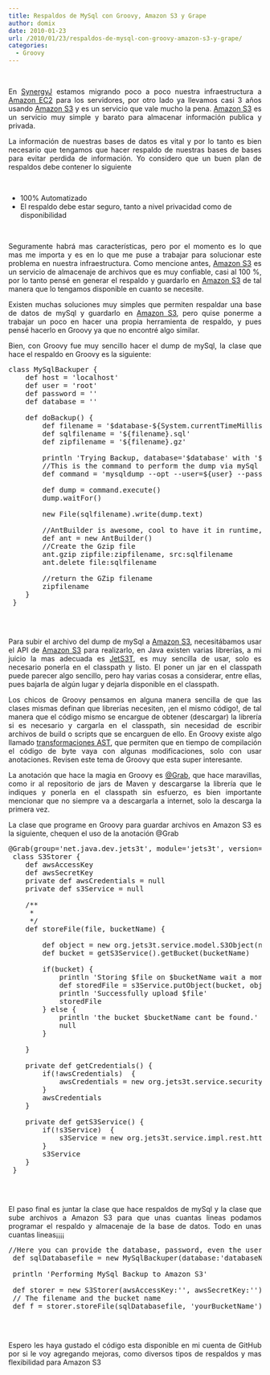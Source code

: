 ```yaml
---
title: Respaldos de MySql con Groovy, Amazon S3 y Grape
author: domix
date: 2010-01-23
url: /2010/01/23/respaldos-de-mysql-con-groovy-amazon-s3-y-grape/
categories:
  - Groovy
---
```

&nbsp;

<p style='text-align: justify;'>
  En <a href='http://synergyj.com'>SynergyJ</a> estamos migrando poco a poco nuestra infraestructura a <a href='http://aws.amazon.com/ec2/'>Amazon EC2</a> para los servidores, por otro lado ya llevamos casi 3 a&ntilde;os usando <a href='http://aws.amazon.com/s3/'>Amazon S3</a> y es un servicio que vale mucho la pena. <a href='http://aws.amazon.com/s3/'>Amazon S3</a> es un servicio muy simple y barato para almacenar informaci&oacute;n publica y privada.
</p>

<p style='text-align: justify;'>
  La informaci&oacute;n de nuestras bases de datos es vital y por lo tanto es bien necesario que tengamos que hacer respaldo de nuestras bases de bases para evitar perdida de informaci&oacute;n. Yo considero que un buen plan de respaldos debe contener lo siguiente
</p>

&nbsp;

  * 100% Automatizado
  * El respaldo debe estar seguro, tanto a nivel privacidad como de disponibilidad

&nbsp;

<p style='text-align: justify;'>
  Seguramente habr&aacute; mas caracter&iacute;sticas, pero por el momento es lo que mas me importa y es en lo que me puse a trabajar para solucionar este problema en nuestra infraestructura. Como mencione antes, <a href='http://aws.amazon.com/s3/'>Amazon S3</a> es un servicio de almacenaje de archivos que es muy confiable, casi al 100 %, por lo tanto pens&eacute; en generar el respaldo y guardarlo en <a href='http://aws.amazon.com/s3/'>Amazon S3</a> de tal manera que lo tengamos disponible en cuanto se necesite.
</p>

<p style='text-align: justify;'>
  Existen muchas soluciones muy simples que permiten respaldar una base de datos de mySql y guardarlo en <a href='http://aws.amazon.com/s3/'>Amazon S3</a>, pero quise ponerme a trabajar un poco en hacer una propia herramienta de respaldo, y pues pens&eacute; hacerlo en Groovy ya que no encontr&eacute; algo similar.
</p>

<p style='text-align: justify;'>
  Bien, con Groovy fue muy sencillo hacer el dump de mySql, la clase que hace el respaldo en Groovy es la siguiente:
</p>

<pre class='brush:groovy'>class MySqlBackuper {
 	def host = 'localhost'
 	def user = 'root'
 	def password = ''
 	def database = ''
 
 	def doBackup() {
 		def filename = '$database-${System.currentTimeMillis()}'
 		def sqlfilename = '${filename}.sql'
 		def zipfilename = '${filename}.gz'
 
 		println 'Trying Backup, database='$database' with '$user' in file $zipfilename'
 		//This is the command to perform the dump via mySql tools
 		def command = 'mysqldump --opt --user=${user} --password=${password} ${database}'
 
 		def dump = command.execute()
 		dump.waitFor()
 
 		new File(sqlfilename).write(dump.text)
 
 		//AntBuilder is awesome, cool to have it in runtime, not only in develoment time
 		def ant = new AntBuilder()
 		//Create the Gzip file
 		ant.gzip zipfile:zipfilename, src:sqlfilename
 		ant.delete file:sqlfilename
 		
 		//return the GZip filename
 		zipfilename
 	}
 }
 </pre>

<p style='text-align: justify;'>
  &nbsp;
</p>

<p style='text-align: justify;'>
  Para subir el archivo del dump de mySql a <a href='http://aws.amazon.com/s3/'>Amazon S3</a>, necesit&aacute;bamos usar el API de <a href='http://aws.amazon.com/s3/'>Amazon S3</a> para realizarlo, en Java existen varias librer&iacute;as, a mi juicio la mas adecuada es <a href='https://jets3t.dev.java.net/'>JetS3T</a>, es muy sencilla de usar, solo es necesario ponerla en el classpath y listo. El poner un jar en el classpath puede parecer algo sencillo, pero hay varias cosas a considerar, entre ellas, pues bajarla de alg&uacute;n lugar y dejarla disponible en el classpath.
</p>

<p style='text-align: justify;'>
  Los chicos de Groovy pensamos en alguna manera sencilla de que las clases mismas definan que librer&iacute;as necesiten, &iexcl;en el mismo c&oacute;digo!, de tal manera que el c&oacute;digo mismo se encargue de obtener (descargar) la librer&iacute;a si es necesario y cargarla en el classpath, sin necesidad de escribir archivos de build o scripts que se encarguen de ello. En Groovy existe algo llamado <a href='http://groovy.codehaus.org/Compile-time+Metaprogramming+-+AST+Transformations'>transformaciones AST</a>, que permiten que en tiempo de compilaci&oacute;n el c&oacute;digo de byte vaya con algunas modificaciones, solo con usar anotaciones. Revisen este tema de Groovy que esta super interesante.
</p>

<p style='text-align: justify;'>
  La anotaci&oacute;n que hace la magia en Groovy es <a href='http://groovy.codehaus.org/Grape'>@Grab</a>, que hace maravillas, como ir al repositorio de jars de Maven y descargarse la librer&iacute;a que le indiques y ponerla en el classpath sin esfuerzo, es bien importante mencionar que no siempre va a descargarla a internet, solo la descarga la primera vez.
</p>

<p style='text-align: justify;'>
  La clase que programe en Groovy para guardar archivos en Amazon S3 es la siguiente, chequen el uso de la anotaci&oacute;n @Grab
</p>

<pre class='brush:groovy'>@Grab(group='net.java.dev.jets3t', module='jets3t', version='0.7.2')
 class S3Storer {
 	def awsAccessKey
 	def awsSecretKey
 	private def awsCredentials = null
 	private def s3Service = null
 	
 	/**
 	 * 
 	 */
 	def storeFile(file, bucketName) {
 		
 		def object = new org.jets3t.service.model.S3Object(new File(file))
 		def bucket = getS3Service().getBucket(bucketName)
 		
 		if(bucket) {
 			println 'Storing $file on $bucketName wait a moment please...'
 			def storedFile = s3Service.putObject(bucket, object);
 			println 'Successfully upload $file'
 			storedFile
 		} else {
 			println 'the bucket $bucketName cant be found.'
 			null
 		}
 		
 	}
 	
 	private def getCredentials() {
 		if(!awsCredentials)  {
 			awsCredentials = new org.jets3t.service.security.AWSCredentials(awsAccessKey, awsSecretKey);
 		}
 		awsCredentials
 	}
 	
 	private def getS3Service() {
 		if(!s3Service)  {
 			s3Service = new org.jets3t.service.impl.rest.httpclient.RestS3Service(getCredentials())
 		}
 		s3Service
 	}
 }
 </pre>

<p style='text-align: justify;'>
  &nbsp;
</p>

<p style='text-align: justify;'>
  El paso final es juntar la clase que hace respaldos de mySql y la clase que sube archivos a Amazon S3 para que unas cuantas lineas podamos programar el respaldo y almacenaje de la base de datos. Todo en unas cuantas lineas&iexcl;&iexcl;&iexcl;&iexcl;
</p>

<pre class='brush:groovy'>//Here you can provide the database, password, even the username to perform the backup in gzip
 def sqlDatabasefile = new MySqlBackuper(database:'databaseName', username:'user', password:'yourPassword').doBackup()
 
 println 'Performing MySql Backup to Amazon S3'
 
 def storer = new S3Storer(awsAccessKey:'', awsSecretKey:'')
 // The filename and the bucket name
 def f = storer.storeFile(sqlDatabasefile, 'yourBucketName')
 </pre>

<p style='text-align: justify;'>
  &nbsp;
</p>

<p style='text-align: justify;'>
  Espero les haya gustado el c&oacute;digo esta disponible en mi cuenta de GitHub por si le voy agregando mejoras, como diversos tipos de respaldos y mas flexibilidad para Amazon S3
</p>

&nbsp;